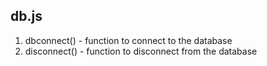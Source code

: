 ## db.js
1. dbconnect() - function to connect to the database
2. disconnect() - function to disconnect from the database

